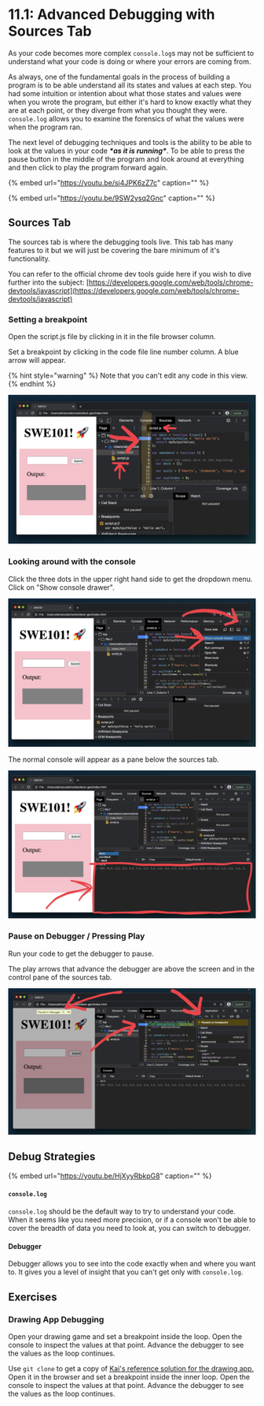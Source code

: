 # 11.1: Advanced Debugging with Sources Tab

As your code becomes more complex `console.log`s may not be sufficient to understand what your code is doing or where your errors are coming from.

As always, one of the fundamental goals in the process of building a program is to be able understand all its states and values at each step. You had some intuition or intention about what those states and values were when you wrote the program, but either it's hard to know exactly what they are at each point, or they diverge from what you thought they were. `console.log` allows you to examine the forensics of what the values were when the program ran.

The next level of debugging techniques and tools is the ability to be able to look at the values in your code _**\*as it is running\***_. To be able to press the pause button in the middle of the program and look around at everything and then click to play the program forward again.

{% embed url="https://youtu.be/si4JPK6zZ7c" caption="" %}

{% embed url="https://youtu.be/9SW2ysq2Gnc" caption="" %}

## Sources Tab

The sources tab is where the debugging tools live. This tab has many features to it but we will just be covering the bare minimum of it's functionality.

You can refer to the official chrome dev tools guide here if you wish to dive further into the subject: [https://developers.google.com/web/tools/chrome-devtools/javascript](https://developers.google.com/web/tools/chrome-devtools/javascript)

### Setting a breakpoint

Open the script.js file by clicking in it in the file browser column.

Set a breakpoint by clicking in the code file line number column. A blue arrow will appear.

{% hint style="warning" %}
Note that you can't edit any code in this view.
{% endhint %}

![](../.gitbook/assets/screen-shot-2020-09-04-at-6.26.25-pm.jpg)

### Looking around with the console

Click the three dots in the upper right hand side to get the dropdown menu. Click on "Show console drawer".

![](../.gitbook/assets/screen-shot-2020-09-04-at-6.26.57-pm.jpg)

The normal console will appear as a pane below the sources tab.

![](../.gitbook/assets/screen-shot-2020-09-04-at-6.27.27-pm.jpg)

### Pause on Debugger / Pressing Play

Run your code to get the debugger to pause.

The play arrows that advance the debugger are above the screen and in the control pane of the sources tab.

![](../.gitbook/assets/screen-shot-2020-09-04-at-6.37.45-pm.jpg)

## Debug Strategies

{% embed url="https://youtu.be/HjXyyRbkpG8" caption="" %}

#### `console.log`

`console.log` should be the default way to try to understand your code. When it seems like you need more precision, or if a console won't be able to cover the breadth of data you need to look at, you can switch to debugger.

#### Debugger

Debugger allows you to see into the code exactly when and where you want to. It gives you a level of insight that you can't get only with `console.log`.

## Exercises

### Drawing App Debugging

Open your drawing game and set a breakpoint inside the loop. Open the console to inspect the values at that point. Advance the debugger to see the values as the loop continues.

Use `git clone` to get a copy of [Kai's reference solution for the drawing app. ](https://github.com/kai-rocket/swe101-drawing)Open it in the browser and set a breakpoint inside the inner loop. Open the console to inspect the values at that point. Advance the debugger to see the values as the loop continues.

